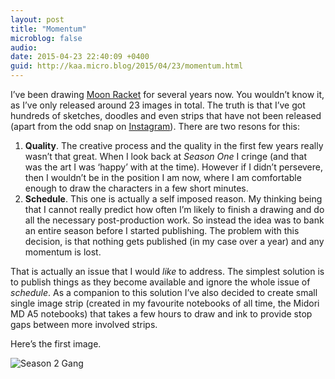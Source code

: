```yaml
---
layout: post
title: "Momentum"
microblog: false
audio: 
date: 2015-04-23 22:40:09 +0400
guid: http://kaa.micro.blog/2015/04/23/momentum.html
---
```

<p>I&rsquo;ve been drawing <a href="http://moonracket.com">Moon Racket</a> for several years now. You wouldn&rsquo;t know it, as I&rsquo;ve only released around 23 images in total. The truth is that I&rsquo;ve got hundreds of sketches, doodles and even strips that have not been released (apart from the odd snap on <a href="http://instagram.com/khaledaboualfa">Instagram</a>). There are two resons for this:</p>

<ol><li><strong>Quality</strong>. The creative process and the quality in the first few years really wasn&rsquo;t that great. When I look back at <em>Season One</em> I cringe (and that was the art I was &lsquo;happy&rsquo; with at the time). However if I didn&rsquo;t persevere, then I wouldn&rsquo;t be in the position I am now, where I am comfortable enough to draw the characters in a few short minutes.</li>
<li><strong>Schedule</strong>. This one is actually a self imposed reason. My thinking being that I cannot really predict how often I&rsquo;m likely to finish a drawing and do all the necessary post-production work. So instead the idea was to bank an entire season before I started publishing. The problem with this decision, is that nothing gets published (in my case over a year) and any momentum is lost.</li>
</ol><p>That is actually an issue that I would <em>like</em> to address. The simplest solution is to publish things as they become available and ignore the whole issue of <em>schedule</em>. As a companion to this solution I&rsquo;ve also decided to create small single image strip (created in my favourite notebooks of all time, the Midori MD A5 notebooks) that takes a few hours to draw and ink to provide stop gaps between more involved strips.</p>

<p>Here&rsquo;s the first image.</p>

<p><img src="https://micro.kaa.bz/uploads/2018/8087c5d5f0.jpg" alt="Season 2 Gang" /></p>
